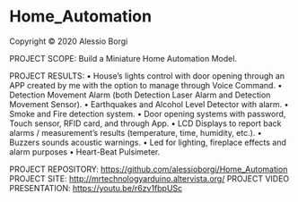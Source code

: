 # Home_Automation

Copyright © 2020 Alessio Borgi

PROJECT SCOPE: Build a Miniature Home Automation Model.

PROJECT RESULTS:
• House’s lights control with door opening through an APP created by me with the option to manage through Voice Command.
• Detection Movement Alarm (both Detection Laser Alarm and Detection Movement Sensor).
• Earthquakes and Alcohol Level Detector with alarm.
• Smoke and Fire detection system.
• Door opening systems with password, Touch sensor, RFID card, and through App.
• LCD Displays to report back alarms / measurement’s results (temperature, time, humidity, etc.).
• Buzzers sounds acoustic warnings.
• Led for lighting, fireplace effects and alarm purposes 
• Heart-Beat Pulsimeter.

PROJECT REPOSITORY: https://github.com/alessioborgi/Home_Automation
PROJECT SITE: http://mrtechnologyarduino.altervista.org/
PROJECT VIDEO PRESENTATION: https://youtu.be/r6zv1fbpUSc
